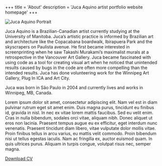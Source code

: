 +++
title = 'About'
description = 'Juca Aquino artist portfolio website homepage'
+++

![Juca Aquino Portrait](/images/portrait.jpg)

Juca Aquino is a Brazilian-Canadian artist currently studying at the University
of Manitoba. Juca’s artistic practice is informed by Brazilian art and
architecture like the Copacabana boardwalk, Ibirapuera Park and the skyscrapers
on Paulista avenue. He first became interested in screenprinting when he saw
Takashi Murakami’s maximalist murals at a retrospective in the Vancouver Art
Gallery. Juca became fascinated with using code as a tool for creating visual
art when he noticed that unintended results caused by bugs in the code are
often more compelling than the intended results. Juca has done volunteering
work for the Winnipeg Art Gallery, Plug In ICA and Art City.

Juca was born in São Paulo in 2004 and currently lives and works in Winnipeg, MB, Canada.

Lorem ipsum dolor sit amet, consectetur adipiscing elit. Nam vel est in diam pulvinar rutrum eget sit amet enim. Duis magna purus, tincidunt eu finibus id, gravida in nisl. In nec ex vitae lorem mattis faucibus. Sed eu velit enim. Cras in nulla bibendum, sodales orci vitae, aliquam nibh. Donec aliquet ut eros non lacinia. Praesent tempus augue eu ex efficitur, eget interdum nunc venenatis. Praesent tincidunt diam libero, vitae vulputate dolor mollis vitae. Proin finibus tellus in arcu varius, eu mattis velit commodo. Proin bibendum nisi ut tellus egestas iaculis. Nam ac fringilla ex, auctor euismod quam. In quis ultrices purus. Aliquam in turpis congue, volutpat risus nec, semper magna.



<!--
Imogene Strauss is a multidisciplinary creative director and designer. Born in
New York City, she lives and works in Los Angeles. Raised by artist parents and
constantly surrounded by inspiration, Imogene began working in the arts in her
early 20s managing Solange and Blood Orange and serving as a music
curator—notably of the legendary MoMA PS1 WarmUp series—alongside other
projects. Her work as a creative director evolved naturally out of the deep
artistic relationships she fostered with her management clients. 



M.E. Sparks (she/her) is an artist and educator currently living in Winnipeg,
MB, Treaty 1 Territory. Sparks works primarily with paint and canvas. Through a
practice of pulling apart and recombining borrowed forms, both art historical
and autobiographical, she looks for the moment an image loses its
representational solidity. Recently, she has been exploring material
possibilities of un-stretched painted canvas. Paintings are cut apart, layered
and draped in an effort to obstruct and reimagine both the pictorial space of
painting and its historical narrative.

Sparks holds an MFA from Emily Carr University (Vancouver) and BFA from NSCAD
University (Halifax). She is a recipient of project and research grants from
Canada Council for the Arts, Winnipeg Arts Council, BC Arts Council, and Arts
Nova Scotia. Recent exhibitions include and a Rag in the Other at the
Alternator Centre for Contemporary Art (Kelowna, 2022), We can only hint at
this with words at the Gordon Smith Gallery of Canadian Art (North Vancouver,
2022) and A Fine Line at Trapp Projects (Vancouver, 2021).
Raised by architect parents.



Ai Weiwei is renowned for making strong aesthetic statements that resonate with
timely phenomena across today’s geopolitical world. From architecture to
installations, social media to documentaries, Ai uses a wide range of mediums
as expressions of new ways for his audiences to examine society and its values.
Recent exhibitions include: Ai Weiwei: Resetting Memories at MARCO in
Monterrey, Ai Weiwei: Bare Life at the Mildred Lane Kemper Museum in St. Louis,
Ai Weiwei at the K20/K21 in Dusseldorf, and Good Fences Make Good Neighbors
with the Public Art Fund in New York City.

Ai was born in Beijing in 1957 and currently resides and works in Berlin. Ai is
the recipient of the 2015 Ambassador of Conscience Award from Amnesty
International and the 2012 Václav Havel Prize for Creative Dissent from the
Human Rights Foundation. 
-->

<a href="/cv/aquino-cv.pdf" target="_blank">Download CV</a>
